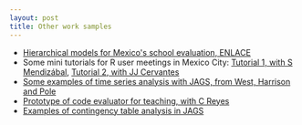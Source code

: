 ```yaml
---
layout: post
title: Other work samples
---
```



- [Hierarchical models for Mexico's school evaluation, ENLACE](https://github.com/felipegonzalez/Enlace2011)
- Some mini tutorials for R user meetings in Mexico City: [Tutorial 1, with S Mendizábal](https://github.com/felipegonzalez/R-mex-2012-herramientas), [Tutorial 2, with JJ Cervantes ](https://github.com/felipegonzalez/reunion_R_30032012) 
- [Some examples of time series analysis with JAGS, from West, Harrison and Pole](https://github.com/felipegonzalez/dynmod)
- [Prototype of code evaluator for teaching, with C Reyes](https://github.com/felipegonzalez/evaluador-tareas)
- [Examples of contingency table analysis in JAGS](https://github.com/felipegonzalez/Tablas-de-contingencia/tree/master/src)